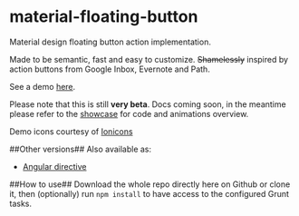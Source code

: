 material-floating-button
========================

Material design floating button action implementation. 

Made to be semantic, fast and easy to customize.
~~Shamelessly~~ inspired by action buttons from Google Inbox, Evernote and Path.  

See a demo [here](http://nobitagit.github.io/material-floating-button/).

Please note that this is still **very beta**. Docs coming soon, in the meantime please refer to the [showcase](http://nobitagit.github.io/material-floating-button/showcase.html) for code and animations overview.

Demo icons courtesy of [Ionicons](ionicons.com)

##Other versions##
Also available as:

- [Angular directive](https://github.com/nobitagit/material-floating-button)

##How to use##
Download the whole repo directly here on Github or clone it, then (optionally) run `npm install` to have access to the configured Grunt tasks.
